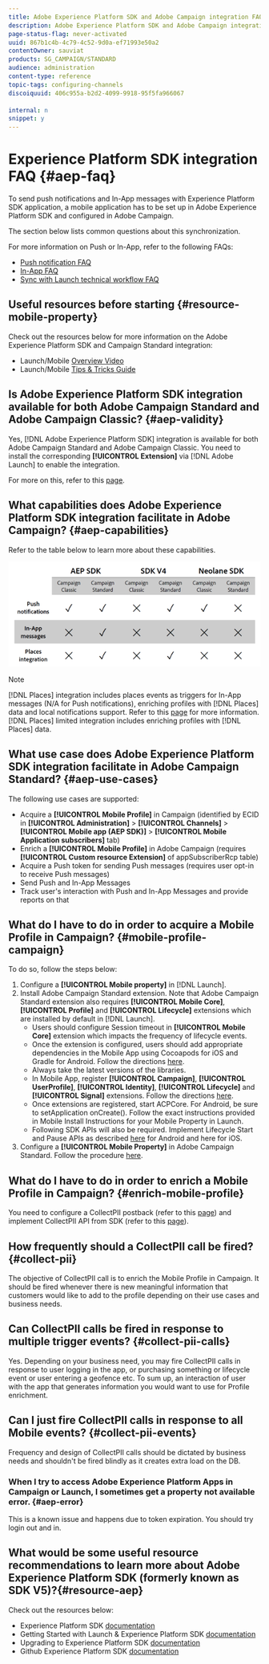 ```yaml
---
title: Adobe Experience Platform SDK and Adobe Campaign integration FAQ
description: Adobe Experience Platform SDK and Adobe Campaign integration FAQ
page-status-flag: never-activated
uuid: 867b1c4b-4c79-4c52-9d0a-ef71993e50a2
contentOwner: sauviat
products: SG_CAMPAIGN/STANDARD
audience: administration
content-type: reference
topic-tags: configuring-channels
discoiquuid: 406c955a-b2d2-4099-9918-95f5fa966067

internal: n
snippet: y
---
```


# Experience Platform SDK integration FAQ {#aep-faq}

To send push notifications and In-App messages with Experience Platform SDK application, a mobile application has to be set up in Adobe Experience Platform SDK and configured in Adobe Campaign.

The section below lists common questions about this synchronization.

For more information on Push or In-App, refer to the following FAQs:

* [Push notification FAQ](../../channels/using/about-push-notifications.md#push-faq)
* [In-App FAQ](../../channels/using/about-push-notifications.md#in-app-faq)
* [Sync with Launch technical workflow FAQ](../../administration/using/syncwithlaunch-faq.md)

## Useful resources before starting {#resource-mobile-property}

Check out the resources below for more information on the Adobe Experience Platform SDK and Campaign Standard integration:

* Launch/Mobile [Overview Video](https://www.adobe.com/experience-platform/launch.html#acpl-mobile-video)
* Launch/Mobile [Tips & Tricks Guide](https://www.adobe.com/content/dam/www/us/en/experience-platform/launch-tag-manager/pdfs/adobe-cloud-platform-launch-tips-and-tricks-sheet.pdf)

## Is Adobe Experience Platform SDK integration available for both Adobe Campaign Standard and Adobe Campaign Classic? {#aep-validity}

Yes, [!DNL Adobe Experience Platform SDK] integration is available for both Adobe Campaign Standard and Adobe Campaign Classic. You need to install the corresponding **[!UICONTROL Extension]** via [!DNL Adobe Launch] to enable the integration.

For more on this, refer to this [page](https://aep-sdks.gitbook.io/docs/using-mobile-extensions/adobe-campaign-standard).

## What capabilities does Adobe Experience Platform SDK integration facilitate in Adobe Campaign? {#aep-capabilities}

Refer to the table below to learn more about these capabilities.

![](assets/faq.png)

>[!NOTE]
>
>[!DNL Places] integration includes places events as triggers for In-App messages (N/A for Push notifications), enriching profiles with [!DNL Places] data and local notifications support. Refer to this [page](../../channels/using/preparing-and-sending-an-in-app-message.md) for more information. <br>[!DNL Places] limited integration includes enriching profiles with [!DNL Places] data.

## What use case does Adobe Experience Platform SDK integration facilitate in Adobe Campaign Standard? {#aep-use-cases}

The following use cases are supported:

* Acquire a **[!UICONTROL Mobile Profile]** in Campaign (identified by ECID in **[!UICONTROL Administration]** > **[!UICONTROL Channels]** > **[!UICONTROL Mobile app (AEP SDK)]** > **[!UICONTROL Mobile Application subscribers]** tab)
* Enrich a **[!UICONTROL Mobile Profile]** in Adobe Campaign (requires **[!UICONTROL Custom resource Extension]** of appSubscriberRcp table)
* Acquire a Push token for sending Push messages (requires user opt-in to receive Push messages)
* Send Push and In-App Messages
* Track user's interaction with Push and In-App Messages and provide reports on that

## What do I have to do in order to acquire a Mobile Profile in Campaign? {#mobile-profile-campaign}

To do so, follow the steps below:

1. Configure a **[!UICONTROL Mobile property]** in [!DNL Launch].
1. Install Adobe Campaign Standard extension. Note that Adobe Campaign Standard extension also requires **[!UICONTROL Mobile Core]**, **[!UICONTROL Profile]** and **[!UICONTROL Lifecycle]** extensions which are installed by default in [!DNL Launch].
    * Users should configure Session timeout in **[!UICONTROL Mobile Core]** extension which impacts the frequency of lifecycle events.
    * Once the extension is configured, users should add appropriate dependencies in the Mobile App using Cocoapods for iOS and Gradle for Android. Follow the directions [here](https://aep-sdks.gitbook.io/docs/using-mobile-extensions/adobe-campaign-standard).
    * Always take the latest versions of the libraries.
    * In Mobile App, register **[!UICONTROL Campaign]**, **[!UICONTROL UserProfile]**, **[!UICONTROL Identity]**, **[!UICONTROL Lifecycle]** and **[!UICONTROL Signal]** extensions. Follow the directions [here](https://aep-sdks.gitbook.io/docs/using-mobile-extensions/adobe-campaign-standard#register-the-campaign-standard-extension-with-mobile-core).
    * Once extensions are registered, start ACPCore. For Android, be sure to setApplication onCreate(). Follow the exact instructions provided in Mobile Install Instructions for your Mobile Property in Launch.
    * Following SDK APIs will also be required. Implement Lifecycle Start and Pause APIs as described [here](https://aep-sdks.gitbook.io/docs/using-mobile-extensions/mobile-core/lifecycle/lifecycle-extension-in-android) for Android and here for iOS. 
1. Configure a **[!UICONTROL Mobile Property]** in Adobe Campaign Standard. Follow the procedure [here](../../administration/using/configuring-a-mobile-application.md#channel-specific-config).

## What do I have to do in order to enrich a Mobile Profile in Campaign? {#enrich-mobile-profile}

You need to configure a CollectPII postback (refer to this [page](https://helpx.adobe.com/campaign/kb/config-app-in-launch.html#PIIpostback)) and implement CollectPII API from SDK (refer to this [page](https://aep-sdks.gitbook.io/docs/using-mobile-extensions/mobile-core/mobile-core-api-reference#collect-pii)).

## How frequently should a CollectPII call be fired? {#collect-pii}

The objective of CollectPII call is to enrich the Mobile Profile in Campaign. It should be fired whenever there is new meaningful information that customers would like to add to the profile depending on their use cases and business needs.

## Can CollectPII calls be fired in response to multiple trigger events? {#collect-pii-calls}

Yes. Depending on your business need, you may fire CollectPII calls in response to user logging in the app, or purchasing something or lifecycle event or user entering a geofence etc. To sum up, an interaction of user with the app that generates information you would want to use for Profile enrichment.

## Can I just fire CollectPII calls in response to all Mobile events? {#collect-pii-events}

Frequency and design of CollectPII calls should be dictated by business needs and shouldn't be fired blindly as it creates extra load on the DB.

### When I try to access Adobe Experience Platform Apps in Campaign or Launch, I sometimes get a property not available error. {#aep-error}

This is a known issue and happens due to token expiration. You should try login out and in.

## What would be some useful resource recommendations to learn more about Adobe Experience Platform SDK (formerly known as SDK V5)?{#resource-aep}

Check out the resources below:

* Experience Platform SDK [documentation](https://aep-sdks.gitbook.io/docs/)
* Getting Started with Launch & Experience Platform SDK [documentation](https://aep-sdks.gitbook.io/docs/getting-started/create-a-mobile-property)
* Upgrading to Experience Platform SDK [documentation](https://aep-sdks.gitbook.io/docs/resources/upgrading-to-aep)
* Github Experience Platform SDK [documentation](https://github.com/Adobe-Marketing-Cloud/acp-sdks/)
